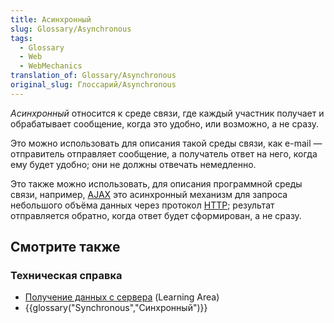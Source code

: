 ```yaml
---
title: Асинхронный
slug: Glossary/Asynchronous
tags:
  - Glossary
  - Web
  - WebMechanics
translation_of: Glossary/Asynchronous
original_slug: Глоссарий/Asynchronous
---
```

_Асинхронный_ относится к среде связи, где каждый участник получает и обрабатывает сообщение, когда это удобно, или возможно, а не сразу.

Это можно использовать для описания такой среды связи, как e-mail — отправитель отправляет сообщение, а получатель ответ на него, когда ему будет удобно; они не должны отвечать немедленно.

Это также можно использовать, для описания программной среды связи, например, [AJAX](/ru/docs/Web/Guide/AJAX) это асинхронный механизм для запроса небольшого объёма данных через протокол [HTTP](/ru/docs/Web/HTTP); результат отправляется обратно, когда ответ будет сформирован, а не сразу.

## Смотрите также

### Техническая справка

- [Получение данных с сервера](/ru/docs/Learn/JavaScript/Client-side_web_APIs/Fetching_data) (Learning Area)
- {{glossary("Synchronous","Синхронный")}}
